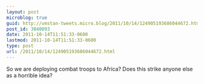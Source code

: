 ```yaml
---
layout: post
microblog: true
guid: http://vmstan-tweets.micro.blog/2011/10/14/124905193686044672.html
post_id: 3040093
date: 2011-10-14T11:51:33-0600
lastmod: 2011-10-14T11:51:33-0600
type: post
url: /2011/10/14/124905193686044672.html
---
```

So we are deploying combat troops to Africa? Does this strike anyone else as a horrible idea?
